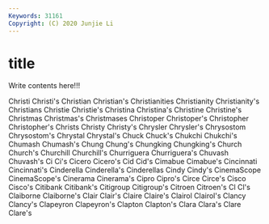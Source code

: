 ```yaml
---
Keywords: 31161
Copyright: (C) 2020 Junjie Li
---
```


# title

Write contents here!!!
 
Christi 
Christi's 
Christian 
Christian's 
Christianities 
Christianity 
Christianity's 
Christians
Christie 
Christie's 
Christina 
Christina's 
Christine 
Christine's 
Christmas 
Christmas's 
Christmases 
Christoper
Christoper's 
Christopher 
Christopher's 
Christs 
Christy 
Christy's 
Chrysler 
Chrysler's 
Chrysostom 
Chrysostom's
Chrystal 
Chrystal's 
Chuck 
Chuck's 
Chukchi 
Chukchi's 
Chumash 
Chumash's 
Chung 
Chung's
Chungking 
Chungking's 
Church 
Church's 
Churchill 
Churchill's 
Churriguera 
Churriguera's 
Chuvash 
Chuvash's
Ci 
Ci's 
Cicero 
Cicero's 
Cid 
Cid's 
Cimabue 
Cimabue's 
Cincinnati 
Cincinnati's
Cinderella 
Cinderella's 
Cinderellas 
Cindy 
Cindy's 
CinemaScope 
CinemaScope's 
Cinerama 
Cinerama's 
Cipro
Cipro's 
Circe 
Circe's 
Cisco 
Cisco's 
Citibank 
Citibank's 
Citigroup 
Citigroup's 
Citroen
Citroen's 
Cl 
Cl's 
Claiborne 
Claiborne's 
Clair 
Clair's 
Claire 
Claire's 
Clairol
Clairol's 
Clancy 
Clancy's 
Clapeyron 
Clapeyron's 
Clapton 
Clapton's 
Clara 
Clara's 
Clare
Clare's 
